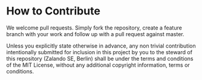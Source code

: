 # How to Contribute

We welcome pull requests. Simply fork the repository, create a feature branch with your work and follow up with a pull request against master.

Unless you explicitly state otherwise in advance, any non trivial contribution intentionally submitted for inclusion in this project by you to the steward of this repository (Zalando SE, Berlin) shall be under the terms and conditions of the MIT License, without any additional copyright information, terms or conditions.